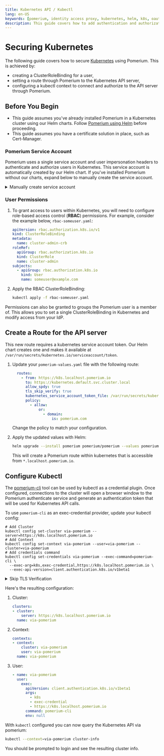 ```yaml
---
title: Kubernetes API / Kubectl
lang: en-US
keywords: [pomerium, identity access proxy, kubernetes, helm, k8s, oauth]
description: This guide covers how to add authentication and authorization to kubernetes api server using single-sign-on and Pomerium.
---
```


# Securing Kubernetes

The following guide covers how to secure [Kubernetes] using Pomerium. This is achieved by:

- creating a ClusterRoleBinding for a user,
- setting a route through Pomerium to the Kubernetes API server,
- configuring a kubectl context to connect and authorize to the API server through Pomerium.

## Before You Begin

- This guide assumes you've already installed Pomerium in a Kubernetes cluster using our Helm charts. Follow [Pomerium using Helm] before proceeding.
- This guide assumes you have a certificate solution in place, such as Cert-Manager.

### Pomerium Service Account

Pomerium uses a single service account and user impersonation headers to authenticate and authorize users in Kubernetes. This service account is automatically created by our Helm chart. If you've installed Pomerium without our charts, expand below to manually create the service account.

<details>
  <summary>Manually create service account</summary>
  <div>
  To create the Pomerium service account use the following configuration file: (`pomerium-k8s.yaml`)

  ```yaml
  # pomerium-k8s.yaml
  ---
  apiVersion: v1
  kind: ServiceAccount
  metadata:
    namespace: default
    name: pomerium
  ---
  apiVersion: rbac.authorization.k8s.io/v1
  kind: ClusterRole
  metadata:
    name: pomerium-impersonation
  rules:
    - apiGroups:
        - ""
      resources:
        - users
        - groups
        - serviceaccounts
      verbs:
        - impersonate
    - apiGroups:
        - "authorization.k8s.io"
      resources:
        - selfsubjectaccessreviews
      verbs:
        - create
  ---
  apiVersion: rbac.authorization.k8s.io/v1
  kind: ClusterRoleBinding
  metadata:
    name: pomerium
  roleRef:
    apiGroup: rbac.authorization.k8s.io
    kind: ClusterRole
    name: pomerium-impersonation
  subjects:
    - kind: ServiceAccount
      name: pomerium
      namespace: default
  ```

  Apply the configuration with:

  ```bash
  kubectl apply -f ./pomerium-k8s.yaml
  ```

  </div>
  </details>

### User Permissions

1. To grant access to users within Kubernetes, you will need to configure role-based access control (**RBAC**) permissions. For example, consider the example below, `rbac-someuser.yaml`:

    ```yaml
    apiVersion: rbac.authorization.k8s.io/v1
    kind: ClusterRoleBinding
    metadata:
      name: cluster-admin-crb
    roleRef:
      apiGroup: rbac.authorization.k8s.io
      kind: ClusterRole
      name: cluster-admin
    subjects:
      - apiGroup: rbac.authorization.k8s.io
        kind: User
        name: someuser@example.com
    ```

1. Apply the RBAC ClusterRoleBinding:

    ```bash
    kubectl apply -f rbac-someuser.yaml
    ```

Permissions can also be granted to groups the Pomerium user is a member of. This allows you to set a single ClusterRoleBinding in Kubernetes and modify access from your IdP.

## Create a Route for the API server

This new route requires a kubernetes service account token. Our Helm chart creates one and makes it available at `/var/run/secrets/kubernetes.io/serviceaccount/token`.

1. Update your `pomerium-values.yaml` file with the following route:

    ```yaml
      routes:
        - from: https://k8s.localhost.pomerium.io
          to: https://kubernetes.default.svc.cluster.local
          allow_spdy: true
          tls_skip_verify: true
          kubernetes_service_account_token_file: /var/run/secrets/kubernetes.io/serviceaccount/token
          policy:
            - allow:
                or:
                  - domain:
                      is: pomerium.com
    ```

    Change the policy to match your configuration.

1. Apply the updated values with Helm:

    ```bash
    helm upgrade --install pomerium pomerium/pomerium --values pomerium-values.yaml
    ```

    This will create a Pomerium route within kubernetes that is accessible from `*.localhost.pomerium.io`.

## Configure Kubectl

The [pomerium-cli] tool can be used by kubectl as a credential plugin. Once configured, connections to the cluster will open a browser window to the Pomerium authenticate service and generate an authentication token that will be used for Kubernetes API calls.


To use `pomerium-cli` as an exec-credential provider, update your kubectl config:

```shell
# Add Cluster
kubectl config set-cluster via-pomerium --server=https://k8s.localhost.pomerium.io
# Add Context
kubectl config set-context via-pomerium --user=via-pomerium --cluster=via-pomerium
# Add credentials command
kubectl config set-credentials via-pomerium --exec-command=pomerium-cli \
  --exec-arg=k8s,exec-credential,https://k8s.localhost.pomerium.io \
  --exec-api-version=client.authentication.k8s.io/v1beta1
```

<details>
  <summary>Skip TLS Verification</summary>
  <div>

  If you're using untrusted certificates or need to debug a certificate issue, configure the credential provider without TLS verification:

  ```shell
  kubectl config set-cluster via-pomerium --server=https://k8s.localhost.pomerium.io \
    --insecure-skip-tls-verify=true
  kubectl config set-credentials via-pomerium --exec-command=pomerium-cli \
    --exec-arg=k8s,exec-credential,https://k8s.localhost.pomerium.io,--disable-tls-verification \
    --exec-api-version=client.authentication.k8s.io/v1beta1
  ```

  </div>
</details>

Here's the resulting configuration:

1. Cluster:

    ```yaml
    clusters:
    - cluster:
        server: https://k8s.localhost.pomerium.io
      name: via-pomerium
    ```

1. Context:

   ```yaml
   contexts:
   - context:
       cluster: via-pomerium
       user: via-pomerium
     name: via-pomerium
   ```

1. User:

   ```yaml
   - name: via-pomerium
     user:
       exec:
         apiVersion: client.authentication.k8s.io/v1beta1
         args:
           - k8s
           - exec-credential
           - https://k8s.localhost.pomerium.io
         command: pomerium-cli
         env: null
   ```

With `kubectl` configured you can now query the Kubernetes API via pomerium:

```bash
kubectl --context=via-pomerium cluster-info
```

You should be prompted to login and see the resulting cluster info.

[kubernetes]: https://kubernetes.io
[pomerium-cli]: /docs/overview/releases#pomerium-cli
[Pomerium using Helm]: /docs/k8s/helm
